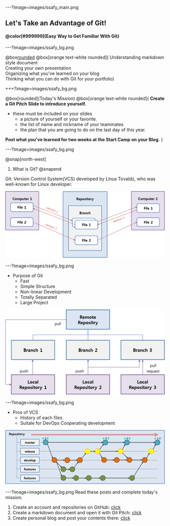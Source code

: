 ---?image=images/ssafy_main.png

## Let's Take an Advantage of Git!

#### @color[#999999](Easy Way to Get Familiar With Git)

---?image=images/ssafy_bg.png

@box[rounded](Goal)
@box[orange text-white rounded](
Understanding markdown style document</br>
Creating your own presentation</br>
Organizing what you've learned on your blog</br>
Thinking what you can do with Git for your portfolio)

+++?image=images/ssafy_bg.png

@box[rounded](Today's Mission)
@box[orange text-white rounded](
**Create a Git Pitch Slide to introduce yourself.**
  * these must be included on your slides
    * a picture of yourself or your favorite.
    * the list of name and nickname of your teammates
    * the plan that you are going to do on the last day of this year.

**Post what you've learned for two weeks at the Start Camp on your Blog.**
)

---?image=images/ssafy_bg.png

@snap[north-west]
1. What is Git?
@snapend

Git: Version Control System(VCS) developed by Linus Tovaldz, who was well-known for Linux developer.

![What is Git](images/what_is_git.png)

---?image=images/ssafy_bg.png

* Purpose of Git
  - Fast
  - Simple Structure
  - Non-linear Development
  - Totally Separated
  - Large Project
  
![Purpose of Git](images/purpose_of_git.png)
 
---?image=images/ssafy_bg.png
 
* Pros of VCS
  - History of each files
  - Suitale for DevOps Cooperating development
   
![Pros of VCS](images/pros_of_vcs.png)
 
---?image=images/ssafy_bg.png
Read these posts and complete today's mission.

1. Create an account and repositories on GitHub: [click](https://nugunacoding.github.io/Join-GitHub)
2. Create a markdown document and open it with Git Pitch: [click](https://nugunacoding.github.io/Slideshow-with-GitPitch)
3. Create personal blog and post your contents there: [click](https://nugunacoding.github.io/Create-Personal-Blog)
